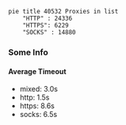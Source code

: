 
```mermaid
pie title 40532 Proxies in list
    "HTTP" : 24336
    "HTTPS": 6229
    "SOCKS" : 14880
```

### Some Info
#### Average Timeout

- mixed: 3.0s
- http: 1.5s
- https: 8.6s
- socks: 6.5s